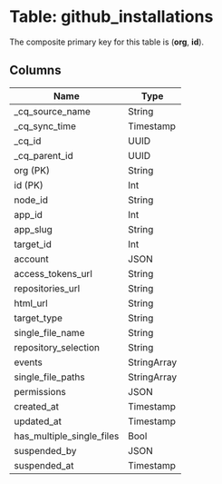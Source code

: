 # Table: github_installations



The composite primary key for this table is (**org**, **id**).


## Columns
| Name          | Type          |
| ------------- | ------------- |
|_cq_source_name|String|
|_cq_sync_time|Timestamp|
|_cq_id|UUID|
|_cq_parent_id|UUID|
|org (PK)|String|
|id (PK)|Int|
|node_id|String|
|app_id|Int|
|app_slug|String|
|target_id|Int|
|account|JSON|
|access_tokens_url|String|
|repositories_url|String|
|html_url|String|
|target_type|String|
|single_file_name|String|
|repository_selection|String|
|events|StringArray|
|single_file_paths|StringArray|
|permissions|JSON|
|created_at|Timestamp|
|updated_at|Timestamp|
|has_multiple_single_files|Bool|
|suspended_by|JSON|
|suspended_at|Timestamp|